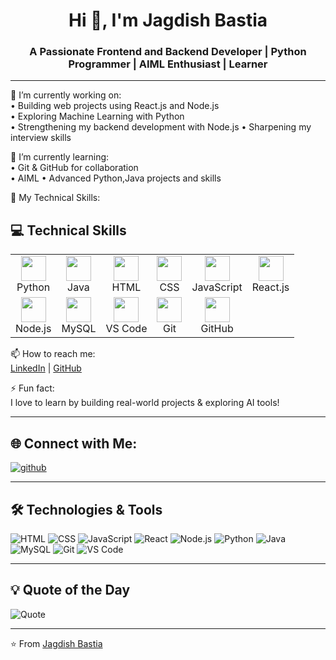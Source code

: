 <h1 align="center">Hi 👋, I'm Jagdish Bastia</h1>
<h3 align="center">A Passionate Frontend and Backend Developer | Python Programmer | AIML Enthusiast | Learner</h3>

---

🔭 I’m currently working on:  
• Building web projects using React.js and Node.js  
• Exploring Machine Learning with Python  
• Strengthening my backend development with Node.js
• Sharpening my interview skills


🌱 I’m currently learning:  
• Git & GitHub for collaboration  
• AIML
• Advanced Python,Java projects and skills

💬 My Technical Skills:  
<h2>💻 Technical Skills</h2>

<table>
  <tr align="center">
    <td><img src="https://cdn.jsdelivr.net/gh/devicons/devicon/icons/python/python-original.svg" width="40"/><br/>Python</td>
    <td><img src="https://cdn.jsdelivr.net/gh/devicons/devicon/icons/java/java-original.svg" width="40"/><br/>Java</td>
    <td><img src="https://cdn.jsdelivr.net/gh/devicons/devicon/icons/html5/html5-original.svg" width="40"/><br/>HTML</td>
    <td><img src="https://cdn.jsdelivr.net/gh/devicons/devicon/icons/css3/css3-original.svg" width="40"/><br/>CSS</td>
    <td><img src="https://cdn.jsdelivr.net/gh/devicons/devicon/icons/javascript/javascript-original.svg" width="40"/><br/>JavaScript</td>
    <td><img src="https://cdn.jsdelivr.net/gh/devicons/devicon/icons/react/react-original.svg" width="40"/><br/>React.js</td>
  </tr>
  <tr align="center">
    <td><img src="https://cdn.jsdelivr.net/gh/devicons/devicon/icons/nodejs/nodejs-original.svg" width="40"/><br/>Node.js</td>
    <td><img src="https://cdn.jsdelivr.net/gh/devicons/devicon/icons/mysql/mysql-original.svg" width="40"/><br/>MySQL</td>
    <td><img src="https://cdn.jsdelivr.net/gh/devicons/devicon/icons/vscode/vscode-original.svg" width="40"/><br/>VS Code</td>
    <td><img src="https://cdn.jsdelivr.net/gh/devicons/devicon/icons/git/git-original.svg" width="40"/><br/>Git</td>
    <td><img src="https://cdn.jsdelivr.net/gh/devicons/devicon/icons/github/github-original.svg" width="40"/><br/>GitHub</td>
  </tr>
</table>


📫 How to reach me:  
[LinkedIn](www.linkedin.com/in/jagdish-bastia-981b11341) | [GitHub](https://github.com/JagdishBastia)

⚡ Fun fact:  
I love to learn by building real-world projects & exploring AI tools!

---

## 🌐 Connect with Me:
<p align="left">
  <a href="www.linkedin.com/in/jagdish-bastia-981b11341>

" target="blank"><img align="center" src="https://img.shields.io/badge/LinkedIn-blue?style=flat-square&logo=linkedin" alt="linkedin" /></a>
  <a href="https://github.com/YOUR_USERNAME" target="blank"><img align="center" src="https://img.shields.io/badge/GitHub-100000?style=flat-square&logo=github&logoColor=white" alt="github" /></a>
</p>

---

## 🛠️ Technologies & Tools

![HTML](https://img.shields.io/badge/-HTML5-orange?style=flat&logo=html5)
![CSS](https://img.shields.io/badge/-CSS3-blue?style=flat&logo=css3)
![JavaScript](https://img.shields.io/badge/-JavaScript-yellow?style=flat&logo=javascript)
![React](https://img.shields.io/badge/-React-blue?style=flat&logo=react)
![Node.js](https://img.shields.io/badge/-Node.js-green?style=flat&logo=node.js)
![Python](https://img.shields.io/badge/-Python-blue?style=flat&logo=python)
![Java](https://img.shields.io/badge/-Java-red?style=flat&logo=java)
![MySQL](https://img.shields.io/badge/-MySQL-blue?style=flat&logo=mysql)
![Git](https://img.shields.io/badge/-Git-orange?style=flat&logo=git)
![VS Code](https://img.shields.io/badge/-VS%20Code-blue?style=flat&logo=visual-studio-code)

---
## 💡 Quote of the Day
![Quote](https://quotes-github-readme.vercel.app/api?type=horizontal&theme=tokyonight)

---

⭐️ From [Jagdish Bastia](https://github.com/JagdishBastia)
